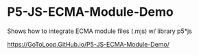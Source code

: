 # P5-JS-ECMA-Module-Demo
Shows how to integrate ECMA module files (.mjs) w/ library p5*js

https://GoToLoop.GitHub.io/P5-JS-ECMA-Module-Demo/
